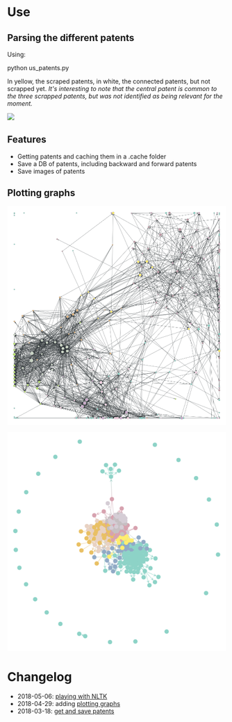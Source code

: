 # Use

## Parsing the different patents

Using:

 python us_patents.py

In yellow, the scraped patents, in white, the connected patents, but not scrapped yet. _It's interesting to note that the central patent is common to the three scrapped patents, but was not identified as being relevant for the moment._

![](example.png)

## Features

* Getting patents and caching them in a .cache folder
* Save a DB of patents, including backward and forward patents
* Save images of patents

## Plotting graphs

![](patents_pagerank.png)

![](state.draw.png)

# Changelog

* 2018-05-06: [playing with NLTK](NLTK-Patents.ipynb)
* 2018-04-29: adding [plotting graphs](CreateMD.ipynb)
* 2018-03-18: [get and save patents](20180318-Patents.ipynb)

